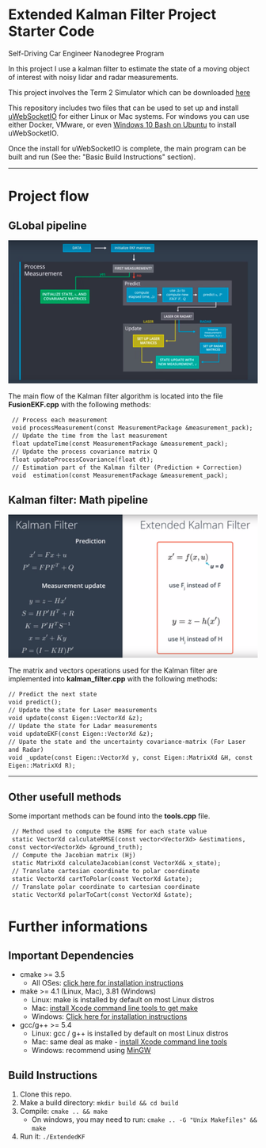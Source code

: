 # Extended Kalman Filter Project Starter Code
Self-Driving Car Engineer Nanodegree Program

In this project I use a kalman filter to estimate the state of a moving object of interest with noisy lidar and radar measurements.

This project involves the Term 2 Simulator which can be downloaded [here](https://github.com/udacity/self-driving-car-sim/releases)

This repository includes two files that can be used to set up and install [uWebSocketIO](https://github.com/uWebSockets/uWebSockets) for either Linux or Mac systems. For windows you can use either Docker, VMware, or even [Windows 10 Bash on Ubuntu](https://www.howtogeek.com/249966/how-to-install-and-use-the-linux-bash-shell-on-windows-10/) to install uWebSocketIO. 

Once the install for uWebSocketIO is complete, the main program can be built and run (See the: "Basic Build Instructions" section).


---

# Project flow

## GLobal pipeline

<img src="img/flow.png" />

The main flow of the Kalman filter algorithm is located into the file <b>FusionEKF.cpp</b> with the following methods:
```
 // Process each measurement
 void processMeasurement(const MeasurementPackage &measurement_pack);
 // Update the time from the last measurement
 float updateTime(const MeasurementPackage &measurement_pack);
 // Update the process covariance matrix Q
 float updateProcessCovariance(float dt);
 // Estimation part of the Kalman filter (Prediction + Correction)
 void  estimation(const MeasurementPackage &measurement_pack);
```

## Kalman filter: Math pipeline

<img src="img/flow_math.png" />

The matrix and vectors operations used for the Kalman filter are implemented into <b>kalman_filter.cpp</b> with the following methods:

```
// Predict the next state
void predict();
// Update the state for Laser measurements
void update(const Eigen::VectorXd &z);
// Update the state for Ladar measurements
void updateEKF(const Eigen::VectorXd &z);
// Upate the state and the uncertainty covariance-matrix (For Laser and Radar)
void _update(const Eigen::VectorXd y, const Eigen::MatrixXd &H, const Eigen::MatrixXd R);
```
---

## Other usefull methods

Some important methods can be found into the <b>tools.cpp</b> file.

```
 // Method used to compute the RSME for each state value
 static VectorXd calculateRMSE(const vector<VectorXd> &estimations, const vector<VectorXd> &ground_truth);
 // Compute the Jacobian matrix (Hj)
 static MatrixXd calculateJacobian(const VectorXd& x_state);
 // Translate cartesian coordinate to polar coordinate
 static VectorXd cartToPolar(const VectorXd &state);
 // Translate polar coordinate to cartesian coordinate
 static VectorXd polarToCart(const VectorXd &state);
```



# Further informations

## Important Dependencies

* cmake >= 3.5
  * All OSes: [click here for installation instructions](https://cmake.org/install/)
* make >= 4.1 (Linux, Mac), 3.81 (Windows)
  * Linux: make is installed by default on most Linux distros
  * Mac: [install Xcode command line tools to get make](https://developer.apple.com/xcode/features/)
  * Windows: [Click here for installation instructions](http://gnuwin32.sourceforge.net/packages/make.htm)
* gcc/g++ >= 5.4
  * Linux: gcc / g++ is installed by default on most Linux distros
  * Mac: same deal as make - [install Xcode command line tools](https://developer.apple.com/xcode/features/)
  * Windows: recommend using [MinGW](http://www.mingw.org/)

## Build Instructions

1. Clone this repo.
2. Make a build directory: `mkdir build && cd build`
3. Compile: `cmake .. && make` 
   * On windows, you may need to run: `cmake .. -G "Unix Makefiles" && make`
4. Run it: `./ExtendedKF `


